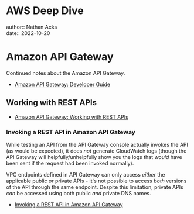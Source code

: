 # AWS Deep Dive

author:: Nathan Acks  
date:: 2022-10-20

# Amazon API Gateway

Continued notes about the Amazon API Gateway.

* [Amazon API Gateway: Developer Guide](https://docs.aws.amazon.com/apigateway/latest/developerguide/welcome.html)

## Working with REST APIs

* [Amazon API Gateway: Working with REST APIs](https://docs.aws.amazon.com/apigateway/latest/developerguide/apigateway-rest-api.html)

### Invoking a REST API in Amazon API Gateway

While testing an API from the API Gateway console actually invokes the API (as would be expected), it does *not* generate CloudWatch logs (though the API Gateway will helpfully/unhelpfully show you the logs that *would* have been sent if the request had been invoked normally).

VPC endpoints defined in API Gateway can only access *either* the applicable public *or* private APIs - it's not possible to access *both* versions of the API through the same endpoint. Despite this limitation, private APIs *can* be accessed using both public *and* private DNS names.

* [Invoking a REST API in Amazon API Gateway](https://docs.aws.amazon.com/apigateway/latest/developerguide/how-to-call-api.html)

<!--

# AWS Deep Dive

author:: Nathan Acks  
date:: 2022-10-21

# Amazon API Gateway

Continued notes about the Amazon API Gateway.

* [Amazon API Gateway: Developer Guide](https://docs.aws.amazon.com/apigateway/latest/developerguide/welcome.html)

## Working with REST APIs

* [Amazon API Gateway: Working with REST APIs](https://docs.aws.amazon.com/apigateway/latest/developerguide/apigateway-rest-api.html)

### Configuring a REST API using OpenAPI with Amazon API Gateway

> https://docs.aws.amazon.com/apigateway/latest/developerguide/import-edge-optimized-api.html

* [Configuring a REST API using OpenAPI](https://docs.aws.amazon.com/apigateway/latest/developerguide/api-gateway-import-api.html)

## Working With HTTP APIs

xxx

* [Amazon API Gateway: Working with HTTP APIs](https://docs.aws.amazon.com/apigateway/latest/developerguide/http-api.html)

## Working With WebSocket APIs

xxx

* [Amazon API Gateway: Working with WebSocket APIs](https://docs.aws.amazon.com/apigateway/latest/developerguide/apigateway-websocket-api.html)

## API Gateway ARNs

xxx

* [API Gateway Amazon Resource Name (ARN) Reference](https://docs.aws.amazon.com/apigateway/latest/developerguide/arn-format-reference.html)

## OpenAPI Extensions

xxx

* [Working with API Gateway Extensions to OpenAPI](https://docs.aws.amazon.com/apigateway/latest/developerguide/api-gateway-swagger-extensions.html)

## Security

xxx

* [Security in Amazon API Gateway](https://docs.aws.amazon.com/apigateway/latest/developerguide/security.html)

## Tagging

xxx

* [Tagging your API Gateway Resources](https://docs.aws.amazon.com/apigateway/latest/developerguide/apigateway-tagging.html)

## API References

xxx

* [Amazon API Gateway: API References](https://docs.aws.amazon.com/apigateway/latest/developerguide/api-ref.html)

## Quotas and Important Notes

xxx

* [Amazon API Gateway Quotas and Important Notes](https://docs.aws.amazon.com/apigateway/latest/developerguide/limits.html)

# AWS KMS Cryptographic Details

xxx

## Introduction

xxx

* [Introduction to the Cryptographic Details of AWS KMS](https://docs.aws.amazon.com/kms/latest/cryptographic-details/intro.html)

## AWS Key Management Service Foundations

xxx

* [AWS Key Management Service Foundations](https://docs.aws.amazon.com/kms/latest/cryptographic-details/foundation.html)

## Use Cases

xxx

* [AWS KMS Use Cases](https://docs.aws.amazon.com/kms/latest/cryptographic-details/use-cases.html)

## AWS KMS Keys

xxx

* [Working with AWS KMS Keys](https://docs.aws.amazon.com/kms/latest/cryptographic-details/kms-keys.html)

## Customer Data Operations

xxx

* [AWS Key Management Service: Customer Data Operations](https://docs.aws.amazon.com/kms/latest/cryptographic-details/customer-data-operations.html)

## AWS KMS Internal Operations

xxx

* [AWS KMS Internal Operations](https://docs.aws.amazon.com/kms/latest/cryptographic-details/kms-internals.html)

# AWS Well-Architected Framework

xxx

## Abstract and Introduction

xxx

* [AWS Well-Architected Framework](https://docs.aws.amazon.com/wellarchitected/latest/framework/welcome.html)

## The Pillars of the Framework

xxx

* [AWS Well-Architected Framework: The Pillars of the Framework](https://docs.aws.amazon.com/wellarchitected/latest/framework/the-pillars-of-the-framework.html)

## The Review Process

xxx

* [AWS Well-Architected Framework: The Review Process](https://docs.aws.amazon.com/wellarchitected/latest/framework/the-review-process.html)

## Conclusion

xxx

* [AWS Well-Architected Framework: Conclusion](https://docs.aws.amazon.com/wellarchitected/latest/framework/conclusion.html)

## Questions and Best Practices

xxx

* [AWS Well-Architected Framework: Questions and Best Practices](https://docs.aws.amazon.com/wellarchitected/latest/framework/appendix.html)

# Signature Version 4 Signing Process

xxx

* [Signature Version 4 Signing Process](https://docs.aws.amazon.com/general/latest/gr/signature-version-4.html)

## Changes in Signature Version 4

xxx

* [Changes in Signature Version 4](https://docs.aws.amazon.com/general/latest/gr/sigv4_changes.html)

## Signature Version 4 Request Elements

xxx

* [Elements of an AWS Signature Version 4 Request](https://docs.aws.amazon.com/general/latest/gr/sigv4_elements.html)

## Signing AWS Requests

xxx

* [Signing AWS Requests with Signature Version 4](https://docs.aws.amazon.com/general/latest/gr/sigv4_signing.html)

## Handling Dates

xxx

* [Handling Dates in Signature Version 4](https://docs.aws.amazon.com/general/latest/gr/sigv4-date-handling.html)

## How to Derive a Signing Key

xxx

* [Examples of How to Derive a Signing Key for Signature Version 4](https://docs.aws.amazon.com/general/latest/gr/signature-v4-examples.html)

## Signing Examples

xxx

* [Examples of the Complete Signature Version 4 Signing Process](https://docs.aws.amazon.com/general/latest/gr/sigv4-signed-request-examples.html)

## Troubleshooting

xxx

* [Troubleshooting AWS Signature Version 4 Errors](https://docs.aws.amazon.com/general/latest/gr/signature-v4-troubleshooting.html)

# AWS Networking Example

xxx

* [AWS - Networking Example](https://ardsec.blogspot.com/2018/09/networking-in-aws.html)

# AWS Developer Tools

xxx

* [AWS - Developer Tools](https://ardsec.blogspot.com/2018/09/devops-in-aws.html)

# AWS Compute Services

xxx

* [AWS - Compute Services](https://ardsec.blogspot.com/2019/05/aws-compute-services.html)

# AWS Container Services

xxx

* [AWS - Container Services](https://ardsec.blogspot.com/2019/05/aws-compute-container-services.html)

# AWS Storage Services

xxx

* [AWS - Storage Services](https://ardsec.blogspot.com/2019/05/aws-storage-services.html)

# AWS Database Services

xxx

* [AWS - Database Services](https://ardsec.blogspot.com/2019/05/aws-database-services.html)

# AWS Migration Services

xxx

* [AWS - Migration Services](https://ardsec.blogspot.com/2019/05/aws-migration-service.html)

# AWS Networking Services

xxx

* [AWS - Networking Services](https://ardsec.blogspot.com/2019/05/aws-networking-services.html)

# AWS Security, Identity, and Compliance

xxx

* [AWS - Security, Identity, and Compliance](https://ardsec.blogspot.com/2019/06/aws-security-identity-and-compliance.html)

-->

<!-- (Walk through Learning Path 2 on the internal wiki.) -->

<!-- Finish up the TryHackMe: Jr. Penetration Tester "Supplements" -->

<!--

# PortSwigger Web Security Academy

(There are 210 total labs. I should try to do them all.)

(Maybe I should just get the Burp Suite Certified Practitioner at this point? See: <https://portswigger.net/web-security/certification>.)

* [PortSwigger: Web Security Academy](https://portswigger.net/web-security/learning-path)

## SQL Injection

## Authentication

## Directory Traversal

## Command Injection

## Business Logic Vulnerabilities

## Information Disclosure

## Access Control

## File Upload Vulnerabilities

## Server-Side Request Forgery (SSRF)

## XXE Injection

## Cross-Site Scripting (XSS)

## Cross-Site Request Forgery (CSRF)

## Cross-Origin Resource Sharing (CORS)

## Clickjacking

## DOM-Based Vulnerabilites

## WebSockets

## Insecure Deserialization

## Server-Side Template Injection

## Web Cache Poisoning

## HTTP Host Header Attacks

## HTTP Request Smuggling

## OAuth Authentication

-->

<!-- Resume my normally planned learning path. -->
